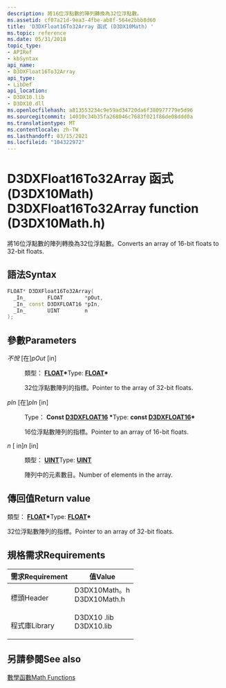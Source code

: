 ```yaml
---
description: 將16位浮點數的陣列轉換為32位浮點數。
ms.assetid: cf07a21d-9ea3-4fbe-ab8f-564e2bbb8d60
title: 'D3DXFloat16To32Array 函式 (D3DX10Math) '
ms.topic: reference
ms.date: 05/31/2018
topic_type:
- APIRef
- kbSyntax
api_name:
- D3DXFloat16To32Array
api_type:
- LibDef
api_location:
- D3DX10.lib
- D3DX10.dll
ms.openlocfilehash: a813553234c9e59ad34720da6f380977779e5d96
ms.sourcegitcommit: 14010c34b35fa268046c7683f021f86de08ddd0a
ms.translationtype: MT
ms.contentlocale: zh-TW
ms.lasthandoff: 03/15/2021
ms.locfileid: "104322972"
---
```

# <a name="d3dxfloat16to32array-function-d3dx10mathh"></a><span data-ttu-id="d06c1-103">D3DXFloat16To32Array 函式 (D3DX10Math) </span><span class="sxs-lookup"><span data-stu-id="d06c1-103">D3DXFloat16To32Array function (D3DX10Math.h)</span></span>

<span data-ttu-id="d06c1-104">將16位浮點數的陣列轉換為32位浮點數。</span><span class="sxs-lookup"><span data-stu-id="d06c1-104">Converts an array of 16-bit floats to 32-bit floats.</span></span>

## <a name="syntax"></a><span data-ttu-id="d06c1-105">語法</span><span class="sxs-lookup"><span data-stu-id="d06c1-105">Syntax</span></span>


```C++
FLOAT* D3DXFloat16To32Array(
  _In_       FLOAT       *pOut,
  _In_ const D3DXFLOAT16 *pIn,
  _In_       UINT        n
);
```



## <a name="parameters"></a><span data-ttu-id="d06c1-106">參數</span><span class="sxs-lookup"><span data-stu-id="d06c1-106">Parameters</span></span>

<dl> <dt>

<span data-ttu-id="d06c1-107">*不悅* \[在\]</span><span class="sxs-lookup"><span data-stu-id="d06c1-107">*pOut* \[in\]</span></span>
</dt> <dd>

<span data-ttu-id="d06c1-108">類型： **[ **FLOAT**](../winprog/windows-data-types.md)\***</span><span class="sxs-lookup"><span data-stu-id="d06c1-108">Type: **[**FLOAT**](../winprog/windows-data-types.md)\***</span></span>

<span data-ttu-id="d06c1-109">32位浮點數陣列的指標。</span><span class="sxs-lookup"><span data-stu-id="d06c1-109">Pointer to the array of 32-bit floats.</span></span>

</dd> <dt>

<span data-ttu-id="d06c1-110">*pIn* \[在\]</span><span class="sxs-lookup"><span data-stu-id="d06c1-110">*pIn* \[in\]</span></span>
</dt> <dd>

<span data-ttu-id="d06c1-111">Type： **Const [**D3DXFLOAT16**](../direct3d9/d3dxfloat16.md) \***</span><span class="sxs-lookup"><span data-stu-id="d06c1-111">Type: **const [**D3DXFLOAT16**](../direct3d9/d3dxfloat16.md)\***</span></span>

<span data-ttu-id="d06c1-112">16位浮點數陣列的指標。</span><span class="sxs-lookup"><span data-stu-id="d06c1-112">Pointer to an array of 16-bit floats.</span></span>

</dd> <dt>

<span data-ttu-id="d06c1-113">*n* \[ in\]</span><span class="sxs-lookup"><span data-stu-id="d06c1-113">*n* \[in\]</span></span>
</dt> <dd>

<span data-ttu-id="d06c1-114">類型： **[ **UINT**](../winprog/windows-data-types.md)**</span><span class="sxs-lookup"><span data-stu-id="d06c1-114">Type: **[**UINT**](../winprog/windows-data-types.md)**</span></span>

<span data-ttu-id="d06c1-115">陣列中的元素數目。</span><span class="sxs-lookup"><span data-stu-id="d06c1-115">Number of elements in the array.</span></span>

</dd> </dl>

## <a name="return-value"></a><span data-ttu-id="d06c1-116">傳回值</span><span class="sxs-lookup"><span data-stu-id="d06c1-116">Return value</span></span>

<span data-ttu-id="d06c1-117">類型： **[ **FLOAT**](../winprog/windows-data-types.md)\***</span><span class="sxs-lookup"><span data-stu-id="d06c1-117">Type: **[**FLOAT**](../winprog/windows-data-types.md)\***</span></span>

<span data-ttu-id="d06c1-118">32位浮點數陣列的指標。</span><span class="sxs-lookup"><span data-stu-id="d06c1-118">Pointer to an array of 32-bit floats.</span></span>

## <a name="requirements"></a><span data-ttu-id="d06c1-119">規格需求</span><span class="sxs-lookup"><span data-stu-id="d06c1-119">Requirements</span></span>



| <span data-ttu-id="d06c1-120">需求</span><span class="sxs-lookup"><span data-stu-id="d06c1-120">Requirement</span></span> | <span data-ttu-id="d06c1-121">值</span><span class="sxs-lookup"><span data-stu-id="d06c1-121">Value</span></span> |
|--------------------|-----------------------------------------------------------------------------------------|
| <span data-ttu-id="d06c1-122">標頭</span><span class="sxs-lookup"><span data-stu-id="d06c1-122">Header</span></span><br/>  | <dl> <span data-ttu-id="d06c1-123"><dt>D3DX10Math。h</dt></span><span class="sxs-lookup"><span data-stu-id="d06c1-123"><dt>D3DX10Math.h</dt></span></span> </dl> |
| <span data-ttu-id="d06c1-124">程式庫</span><span class="sxs-lookup"><span data-stu-id="d06c1-124">Library</span></span><br/> | <dl> <span data-ttu-id="d06c1-125"><dt>D3DX10 .lib</dt></span><span class="sxs-lookup"><span data-stu-id="d06c1-125"><dt>D3DX10.lib</dt></span></span> </dl>   |



## <a name="see-also"></a><span data-ttu-id="d06c1-126">另請參閱</span><span class="sxs-lookup"><span data-stu-id="d06c1-126">See also</span></span>

<dl> <dt>

[<span data-ttu-id="d06c1-127">數學函數</span><span class="sxs-lookup"><span data-stu-id="d06c1-127">Math Functions</span></span>](d3d10-graphics-reference-d3dx10-functions-math.md)
</dt> </dl>

 

 

